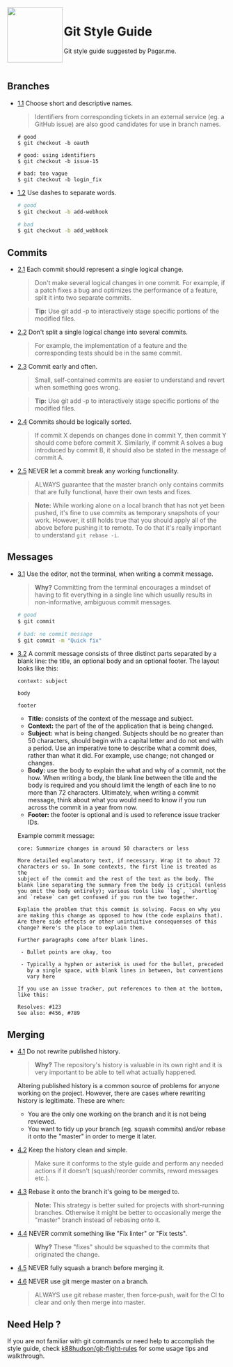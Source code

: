 <img src="https://avatars1.githubusercontent.com/u/3846050?v=4&s=200" width="127px" height="127px" align="left"/>

# Git Style Guide

Git style guide suggested by Pagar.me. 

<br>

## Branches

  - [1.1](#) Choose short and descriptive names.
    > Identifiers from corresponding tickets in an external service (eg. a GitHub issue) are also good candidates for use in branch names.

    ```
    # good
    $ git checkout -b oauth

    # good: using identifiers
    $ git checkout -b issue-15

    # bad: too vague
    $ git checkout -b login_fix
    ```

  - [1.2](#) Use dashes to separate words.

    ```sh
    # good
    $ git checkout -b add-webhook

    # bad
    $ git checkout -b add_webhook
    ```

## Commits

  - [2.1](#) Each commit should represent a single logical change.
    > Don't make several logical changes in one commit. For example, if a patch fixes a bug and optimizes the performance of a feature, split it into two separate commits.

    > **Tip:** Use git add -p to interactively stage specific portions of the modified files.

  - [2.2](#) Don't split a single logical change into several commits.
    > For example, the implementation of a feature and the corresponding tests should be in the same commit.

  - [2.3](#) Commit early and often.
    > Small, self-contained commits are easier to understand and revert when something goes wrong.

    > **Tip:** Use git add -p to interactively stage specific portions of the modified files.

  - [2.4](#) Commits should be logically sorted.
    > If commit X depends on changes done in commit Y, then commit Y should come before commit X. Similarly, if commit A solves a bug introduced by commit B, it should also be stated in the message of commit A.


  - [2.5](#) NEVER let a commit break any working functionality.
    > ALWAYS guarantee that the master branch only contains commits that are fully functional, have their own tests and fixes.

    > **Note:** While working alone on a local branch that has not yet been pushed, it's fine to use commits as temporary snapshots of your work. However, it still holds true that you should apply all of the above before pushing it to remote. To do that it's really important to understand `git rebase -i`.

## Messages

  - [3.1](#) Use the editor, not the terminal, when writing a commit message.
    > **Why?** Committing from the terminal encourages a mindset of having to fit everything in a single line which usually results in non-informative, ambiguous commit messages.

    ```sh
    # good
    $ git commit

    # bad: no commit message
    $ git commit -m "Quick fix"
    ```

  - [3.2](#) A commit message consists of three distinct parts separated by a blank line: the title, an optional body and an optional footer. The layout looks like this:

    ```
    context: subject

    body

    footer
    ```

    - **Title:** consists of the context of the message and subject.
    - **Context:** the part of the of the application that is being changed.
    - **Subject:** what is being changed. Subjects should be no greater than 50 characters, should begin with a capital letter and do not end with a period. Use an imperative tone to describe what a commit does, rather than what it did. For example, use change; not changed or changes.
    - **Body:** use the body to explain the what and why of a commit, not the how. When writing a body, the blank line between the title and the body is required and you should limit the length of each line to no more than 72 characters. Ultimately, when writing a commit message, think about what you would need to know if you run across the commit in a year from now.
    - **Footer:** the footer is optional and is used to reference issue tracker IDs.

    Example commit message:

    ```
    core: Summarize changes in around 50 characters or less

    More detailed explanatory text, if necessary. Wrap it to about 72
    characters or so. In some contexts, the first line is treated as the
    subject of the commit and the rest of the text as the body. The
    blank line separating the summary from the body is critical (unless
    you omit the body entirely); various tools like `log`, `shortlog`
    and `rebase` can get confused if you run the two together.

    Explain the problem that this commit is solving. Focus on why you
    are making this change as opposed to how (the code explains that).
    Are there side effects or other unintuitive consequenses of this
    change? Here's the place to explain them.

    Further paragraphs come after blank lines.

     - Bullet points are okay, too

     - Typically a hyphen or asterisk is used for the bullet, preceded
       by a single space, with blank lines in between, but conventions
       vary here

    If you use an issue tracker, put references to them at the bottom,
    like this:

    Resolves: #123
    See also: #456, #789
    ```

## Merging

  - [4.1](#) Do not rewrite published history.
    > **Why?** The repository's history is valuable in its own right and it is very important to be able to tell what actually happened.

    Altering published history is a common source of problems for anyone working on the project. However, there are cases where rewriting history is legitimate. These are when:
    - You are the only one working on the branch and it is not being reviewed.
    - You want to tidy up your branch (eg. squash commits) and/or rebase it onto the "master" in order to merge it later.

  - [4.2](#) Keep the history clean and simple.
    > Make sure it conforms to the style guide and perform any needed actions if it doesn't (squash/reorder commits, reword messages etc.).

  - [4.3](#) Rebase it onto the branch it's going to be merged to.
    > **Note:** This strategy is better suited for projects with short-running branches. Otherwise it might be better to occasionally merge the "master" branch instead of rebasing onto it.

  - [4.4](#) NEVER commit something like "Fix linter" or "Fix tests".
    > **Why?** These "fixes" should be squashed to the commits that originated the change.

  - [4.5](#) NEVER fully squash a branch before merging it.

  - [4.6](#) NEVER use  git merge master on a branch.
    > ALWAYS use git rebase master, then force-push, wait for the CI to clear and only then merge into master.

## Need Help ?

If you are not familiar with git commands or need help to accomplish the style guide, check [k88hudson/git-flight-rules](https://github.com/k88hudson/git-flight-rules) for some usage tips and walkthrough.

